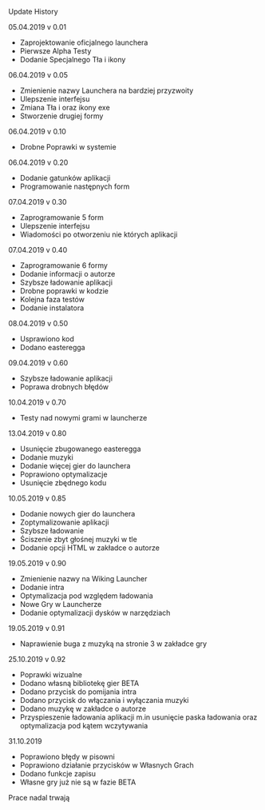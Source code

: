 Update History 

05.04.2019 v 0.01
- Zaprojektowanie oficjalnego launchera 
- Pierwsze Alpha Testy
- Dodanie Specjalnego Tła i ikony


06.04.2019 v 0.05
- Zmienienie nazwy Launchera na bardziej przyzwoity
- Ulepszenie interfejsu
- Zmiana Tła i oraz ikony exe
- Stworzenie drugiej formy


06.04.2019 v 0.10
- Drobne Poprawki w systemie


06.04.2019 v 0.20
- Dodanie gatunków aplikacji
- Programowanie następnych form


07.04.2019 v 0.30
- Zaprogramowanie 5 form 
- Ulepszenie interfejsu
- Wiadomości po otworzeniu nie których aplikacji


07.04.2019 v 0.40
- Zaprogramowanie 6 formy
- Dodanie informacji o autorze
- Szybsze ładowanie aplikacji
- Drobne poprawki w kodzie
- Kolejna faza testów
- Dodanie instalatora


08.04.2019 v 0.50
- Usprawiono kod
- Dodano easteregga


09.04.2019 v 0.60
- Szybsze ładowanie aplikacji
- Poprawa drobnych błędów


10.04.2019 v 0.70
- Testy nad nowymi grami w launcherze


13.04.2019 v 0.80
- Usunięcie zbugowanego easteregga
- Dodanie muzyki
- Dodanie więcej gier do launchera
- Poprawiono optymalizacje
- Usunięcie zbędnego kodu


10.05.2019 v 0.85
- Dodanie nowych gier do launchera
- Zoptymalizowanie aplikacji
- Szybsze ładowanie
- Ściszenie zbyt głośnej muzyki w tle
- Dodanie opcji HTML w zakładce o autorze


19.05.2019 v 0.90
- Zmienienie nazwy na Wiking Launcher
- Dodanie intra
- Optymalizacja pod względem ładowania
- Nowe Gry w Launcherze
- Dodanie optymalizacji dysków w narzędziach


19.05.2019 v 0.91
- Naprawienie buga z muzyką na stronie 3 w zakładce gry


25.10.2019 v 0.92
- Poprawki wizualne
- Dodano własną bibliotekę gier BETA
- Dodano przycisk do pomijania intra
- Dodano przycisk do włączania i wyłączania muzyki
- Dodano muzykę w zakładce o autorze
- Przyspieszenie ładowania aplikacji m.in usunięcie paska ładowania oraz optymalizacja pod kątem wczytywania


31.10.2019
- Poprawiono błędy w pisowni
- Poprawiono działanie przycisków w Własnych Grach
- Dodano funkcje zapisu
- Własne gry już nie są w fazie BETA

Prace nadal trwają
